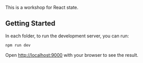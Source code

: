 This is a workshop for React state.

## Getting Started

In each folder, to run the development server, you can run:

```bash
npm run dev
```

Open [http://localhost:9000](http://localhost:9000) with your browser to see the result.

